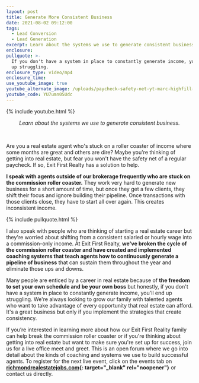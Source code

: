 ```yaml
---
layout: post
title: Generate More Consistent Business
date: 2021-08-02 09:12:00
tags:
  - Lead Conversion
  - Lead Generation
excerpt: Learn about the systems we use to generate consistent business.
enclosure:
pullquote: >-
  If you don't have a system in place to constantly generate income, you'll end
  up struggling.
enclosure_type: video/mp4
enclosure_time:
use_youtube_image: true
youtube_alternate_image: /uploads/paycheck-safety-net-yt-marc-highfill-ss.jpg
youtube_code: YU7umn05Udc
---
```

{% include youtube.html %}

<center><em>Learn about the systems we use to generate consistent business.</em></center>

&nbsp;

Are you a real estate agent who's stuck on a roller coaster of income where some months are great and others are dire? Maybe you're thinking of getting into real estate, but fear you won't have the safety net of a regular paycheck. If so, Exit First Realty has a solution to help.

**I speak with agents outside of our brokerage frequently who are stuck on the commission roller coaster.** They work very hard to generate new business for a short amount of time, but once they get a few clients, they shift their focus and ignore building their pipeline. Once transactions with those clients close, they have to start all over again. This creates inconsistent income.

{% include pullquote.html %}

I also speak with people who are thinking of starting a real estate career but they're worried about shifting from a consistent salaried or hourly wage into a commission-only income. At Exit First Realty, **we've broken the cycle of the commission roller coaster and have created and implemented coaching systems that teach agents how to continuously generate a pipeline of business** that can sustain them throughout the year and eliminate those ups and downs.

Many people are enticed by a career in real estate because of **the freedom to set your own schedule and be your own boss** but honestly, if you don't have a system in place to constantly generate income, you'll end up struggling. We're always looking to grow our family with talented agents who want to take advantage of every opportunity that real estate can afford. It's a great business but only if you implement the strategies that create consistency.

If you’re interested in learning more about how our Exit First Reality family can help break the commission roller coaster or if you're thinking about getting into real estate but want to make sure you're set up for success, join us for a live office meet and greet. This is an open forum where we go into detail about the kinds of coaching and systems we use to build successful agents. To register for the next live event, click on the events tab on **[richmondrealestatejobs.com](http://richmondrealestatejobs.com){: target="_blank" rel="noopener"}** or contact us directly.
